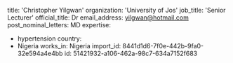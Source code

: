 title: 'Christopher Yilgwan'
organization: 'University of Jos'
job_title: 'Senior Lecturer'
official_title: Dr
email_address: yilgwan@hotmail.com
post_nominal_letters: MD
expertise:
  - hypertension
country:
  - Nigeria
works_in: Nigeria
import_id: 8441d1d6-7f0e-442b-9fa0-32e594a4e4bb
id: 51421932-a106-462a-98c7-634a7152f683
